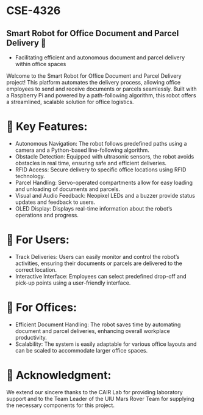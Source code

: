 # CSE-4326

## Smart Robot for Office Document and Parcel Delivery 🌟
* Facilitating efficient and autonomous document and parcel delivery within office spaces

Welcome to the Smart Robot for Office Document and Parcel Delivery project! This platform automates the delivery process, allowing office employees to send and receive documents or parcels seamlessly. Built with a Raspberry Pi and powered by a path-following algorithm, this robot offers a streamlined, scalable solution for office logistics.

# 🚀 Key Features:
* Autonomous Navigation: The robot follows predefined paths using a camera and a Python-based line-following algorithm.
* Obstacle Detection: Equipped with ultrasonic sensors, the robot avoids obstacles in real time, ensuring safe and efficient deliveries.
* RFID Access: Secure delivery to specific office locations using RFID technology.
* Parcel Handling: Servo-operated compartments allow for easy loading and unloading of documents and parcels.
* Visual and Audio Feedback: Neopixel LEDs and a buzzer provide status updates and feedback to users.
* OLED Display: Displays real-time information about the robot’s operations and progress.

# 🤝 For Users:
* Track Deliveries: Users can easily monitor and control the robot’s activities, ensuring their documents or parcels are delivered to the correct location.
* Interactive Interface: Employees can select predefined drop-off and pick-up points using a user-friendly interface.
# 🏢 For Offices:
* Efficient Document Handling: The robot saves time by automating document and parcel deliveries, enhancing overall workplace productivity.
* Scalability: The system is easily adaptable for various office layouts and can be scaled to accommodate larger office spaces.
# 📜 Acknowledgment:
We extend our sincere thanks to the CAIR Lab for providing laboratory support and to the Team Leader of the UIU Mars Rover Team for supplying the necessary components for this project.

